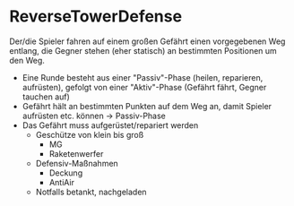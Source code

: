 # ReverseTowerDefense

Der/die Spieler fahren auf einem großen Gefährt einen vorgegebenen Weg entlang, die Gegner stehen (eher statisch) an bestimmten Positionen um den Weg.
- Eine Runde besteht aus einer "Passiv"-Phase (heilen, reparieren, aufrüsten), gefolgt von einer "Aktiv"-Phase (Gefährt fährt, Gegner tauchen auf)
- Gefährt hält an bestimmten Punkten auf dem Weg an, damit Spieler aufrüsten etc. können -> Passiv-Phase
- Das Gefährt muss aufgerüstet/repariert werden
  - Geschütze von klein bis groß
    - MG
    - Raketenwerfer
  - Defensiv-Maßnahmen
    - Deckung
    - AntiAir
  - Notfalls betankt, nachgeladen
  
